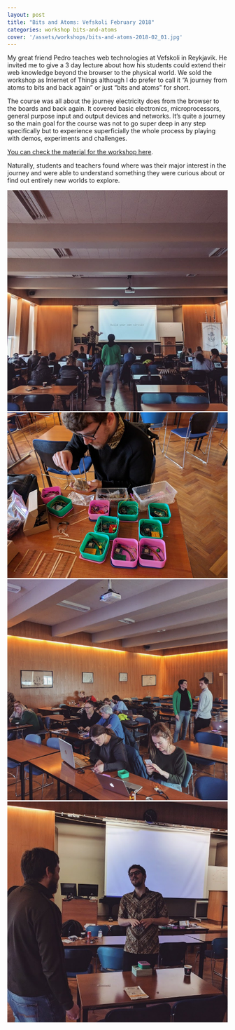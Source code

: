 ```yaml
---
layout: post
title: "Bits and Atoms: Vefskoli February 2018"
categories: workshop bits-and-atoms
cover: '/assets/workshops/bits-and-atoms-2018-02_01.jpg'
---
```


My great friend Pedro teaches web technologies at Vefskoli in Reykjavik. He invited me to give a 3 day lecture about how his students could extend their web knowledge beyond the browser to the physical world. We sold the workshop as Internet of Things although I do prefer to call it “A journey from atoms to bits and back again” or just “bits and atoms” for short.

The course was all about the journey electricity does from the browser to the boards and back again. It covered basic electronics, microprocessors, general purpose input and output devices and networks. It’s quite a journey so the main goal for the course was not to go super deep in any step specifically but to experience superficially the whole process by playing with demos, experiments and challenges.

[You can check the material for the workshop here](https://github.com/murilopolese/bits-and-atoms).

Naturally, students and teachers found where was their major interest in the journey and were able to understand something they were curious about or find out entirely new worlds to explore.

![](/assets/workshops/bits-and-atoms-2018-02_01.jpg)
![](/assets/workshops/bits-and-atoms-2018-02_04.jpg)
![](/assets/workshops/bits-and-atoms-2018-02_02.jpg)
![](/assets/workshops/bits-and-atoms-2018-02_03.jpg)
